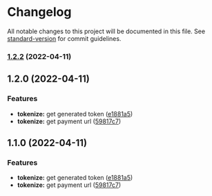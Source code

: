 # Changelog

All notable changes to this project will be documented in this file. See [standard-version](https://github.com/conventional-changelog/standard-version) for commit guidelines.

### [1.2.2](https://github.com/lynvi/youcan-payment-nodejs-sdk/compare/v1.2.0...v1.2.2) (2022-04-11)

## 1.2.0 (2022-04-11)


### Features

* **tokenize:** get generated token ([e1881a5](https://github.com/lynvi/youcan-payment-nodejs-sdk/commit/e1881a57f059f31a89111199bc878886f74a3bed))
* **tokenize:** get payment url ([59817c7](https://github.com/lynvi/youcan-payment-nodejs-sdk/commit/59817c7d4e837ace75ac20e4f7d941f7426af1d5))

## 1.1.0 (2022-04-11)


### Features

* **tokenize:** get generated token ([e1881a5](https://github.com/lynvi/youcan-payment-nodejs-sdk/commit/e1881a57f059f31a89111199bc878886f74a3bed))
* **tokenize:** get payment url ([59817c7](https://github.com/lynvi/youcan-payment-nodejs-sdk/commit/59817c7d4e837ace75ac20e4f7d941f7426af1d5))
